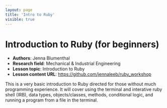 ```yaml
---
layout: page
title: 'Intro to Ruby'
visible: true
---
```


# Introduction to Ruby (for beginners)

 - **Authors**: Jenna Blumenthal
 - **Research field**: Mechanical & Industrial Engineering
 - **Lesson topic**: Introduction to Ruby
 - **Lesson content URL**: <https://github.com/jennaleeb/ruby_workshop>
 
 This is a very basic introduction to Ruby directed for those without much programming experience. It will cover using the terminal and interative ruby shell (IRB), data types, objects/classes, methods, conditional logic, and running a program from a file in the terminal.
